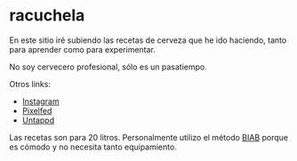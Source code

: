 # racuchela

En este sitio iré subiendo las recetas de cerveza que he ido haciendo, tanto para aprender como para experimentar.

No soy cervecero profesional, sólo es un pasatiempo. 

Otros links:

* [Instagram](http://instagram.com/racunax)
* [Pixelfed](http://pixelfed.social/racuna)
* [Untappd](http://untappd.com/user/racuna)

Las recetas son para 20 litros. Personalmente utilizo el método [BIAB](brulosophy.com/methods/processes/brew-in-a-bag-biab/)  porque es cómodo y no necesita tanto equipamiento.
